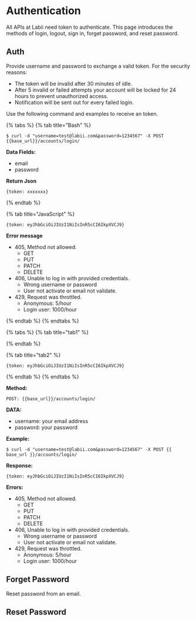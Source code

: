 # Authentication

All APIs at Labii need token to authenticate. This page introduces the methods of login, logout, sign in, forget password, and reset password.

## Auth

Provide username and password to exchange a valid token. For the security reasons:
* The token will be invalid after 30 minutes of idle.
* After 5 invalid or failed attempts your account will be locked for 24 hours to prevent unauthorized access.
* Notification will be sent out for every failed login.

Use the following command and examples to receive an token.



{% tabs %}
{% tab title="Bash" %}
```text
$ curl -d "username=test@labii.com&password=1234567" -X POST {{base_url}}/accounts/login/
```

**Data Fields:**

* email
* password

**Return Json**

```text
{token: xxxxxxx}
```
{% endtab %}

{% tab title="JavaScript" %}
```text
{token: eyJhbGciOiJIUzI1NiIsInR5cCI6IkpXVCJ9}
```

**Error message**

* 405, Method not allowed.
  * GET
  * PUT
  * PATCH
  * DELETE
* 406, Unable to log in with provided credentials.
  * Wrong username or password
  * User not activate or email not validate.
* 429, Request was throttled.
  * Anonymous: 5/hour
  * Login user: 1000/hour

{% endtab %}
{% endtabs %}


{% tabs %}
{% tab title="tab1" %}

{% endtab %}

{% tab title="tab2" %}
```text
{token: eyJhbGciOiJIUzI1NiIsInR5cCI6IkpXVCJ9}
```
{% endtab %}
{% endtabs %}


**Method:**
```text
POST: {{base_url}}/accounts/login/
```

**DATA:**
* username: your email address
* password: your password

**Example:**
```text
$ curl -d "username=test@labii.com&password=1234567" -X POST {{ base_url }}/accounts/login/
```

**Response:**
```text
{token: eyJhbGciOiJIUzI1NiIsInR5cCI6IkpXVCJ9}
```

**Errors:**
* 405, Method not allowed.
  * GET
  * PUT
  * PATCH
  * DELETE
* 406, Unable to log in with provided credentials.
  * Wrong username or password
  * User not activate or email not validate.
* 429, Request was throttled.
  * Anonymous: 5/hour
  * Login user: 1000/hour

## Forget Password

Reset password from an email.

## Reset Password
